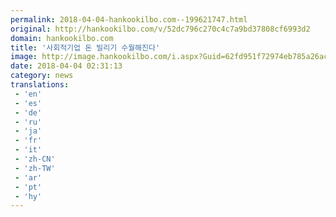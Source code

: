 ```yaml
---
permalink: 2018-04-04-hankookilbo.com--199621747.html
original: http://hankookilbo.com/v/52dc796c270c4c7a9bd37808cf6993d2
domain: hankookilbo.com
title: '사회적기업 돈 빌리기 수월해진다'
image: http://image.hankookilbo.com/i.aspx?Guid=62fd951f72974eb785a26acd26179306&Month=DirectUpload&size=980
date: 2018-04-04 02:31:13
category: news
translations: 
 - 'en'
 - 'es'
 - 'de'
 - 'ru'
 - 'ja'
 - 'fr'
 - 'it'
 - 'zh-CN'
 - 'zh-TW'
 - 'ar'
 - 'pt'
 - 'hy'
---
```


